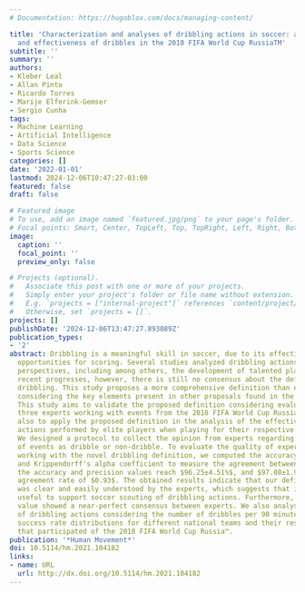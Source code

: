 ```yaml
---
# Documentation: https://hugoblox.com/docs/managing-content/

title: 'Characterization and analyses of dribbling actions in soccer: a novel definition
  and effectiveness of dribbles in the 2018 FIFA World Cup RussiaTM'
subtitle: ''
summary: ''
authors:
- Kleber Leal
- Allan Pinto
- Ricardo Torres
- Marije Elferink-Gemser
- Sergio Cunha
tags:
- Machine Learning
- Artificial Intelligence
- Data Science
- Sports Science
categories: []
date: '2022-01-01'
lastmod: 2024-12-06T10:47:27-03:00
featured: false
draft: false

# Featured image
# To use, add an image named `featured.jpg/png` to your page's folder.
# Focal points: Smart, Center, TopLeft, Top, TopRight, Left, Right, BottomLeft, Bottom, BottomRight.
image:
  caption: ''
  focal_point: ''
  preview_only: false

# Projects (optional).
#   Associate this post with one or more of your projects.
#   Simply enter your project's folder or file name without extension.
#   E.g. `projects = ["internal-project"]` references `content/project/deep-learning/index.md`.
#   Otherwise, set `projects = []`.
projects: []
publishDate: '2024-12-06T13:47:27.893089Z'
publication_types:
- '2'
abstract: Dribbling is a meaningful skill in soccer, due to its effectiveness to create
  opportunities for scoring. Several studies analyzed dribbling actions from different
  perspectives, including among others, the development of talented players. Despite
  recent progresses, however, there is still no consensus about the definition of
  dribbling. This study proposes a more comprehensive definition than earlier applied,
  considering the key elements present in other proposals found in the literature.
  This study aims to validate the proposed definition considering evaluations with
  three experts working with events from the 2018 FIFA World Cup Russia™ contest and
  also to apply the proposed definition in the analysis of the effectiveness of dribbling
  actions performed by elite players when playing for their respective national teams.
  We designed a protocol to collect the opinion from experts regarding the classification
  of events as dribble or non-dribble. To evaluate the quality of experts' opinions
  working with the novel dribbling definition, we computed the accuracy and precision,
  and Krippendorff's alpha coefficient to measure the agreement between them. On average,
  the accuracy and precision values reach $96.25±4.51%$, and $97.08±1.91%$ and an
  agreement rate of $0.93$. The obtained results indicate that our definition of dribbling
  was clear and easily understood by the experts, which suggests that it could be
  useful to support soccer scouting of dribbling actions. Furthermore, the agreement
  value showed a near-perfect consensus between experts. We also analysed the effectiveness
  of dribbling actions considering the number of dribbles per 90 minutes played and
  success rate distributions for different national teams and their respective players
  that participated of the 2018 FIFA World Cup Russia™.
publication: '*Human Movement*'
doi: 10.5114/hm.2021.104182
links:
- name: URL
  url: http://dx.doi.org/10.5114/hm.2021.104182
---
```

